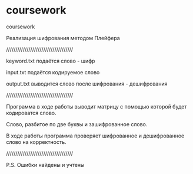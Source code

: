 # coursework
coursework

Реализация шифрования методом Плейфера

////////////////////////////////////

keyword.txt подаётся слово - шифр

input.txt подаётся кодируемое слово

output.txt выводится слово после шифрования - дешифрования

////////////////////////////////////

Программа в ходе работы выводит матрицу с помощью которой будет кодироватся слово.

Слово, разбитое по две буквы и зашифрованное слово.

В ходе работы программа проверяет шифрованное и дешифрованное слово на корректность.

////////////////////////////////////

P.S. Ошибки найдены и учтены

